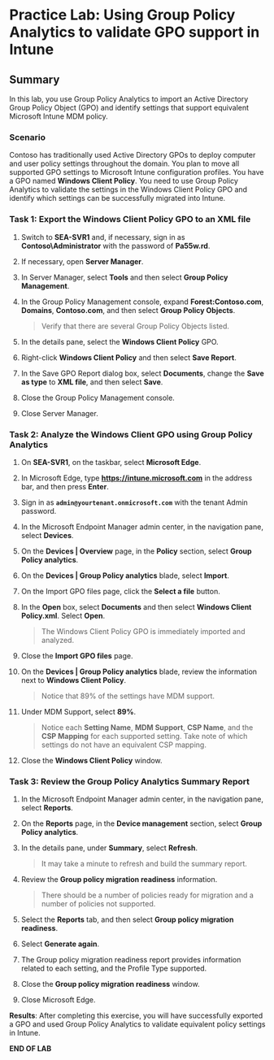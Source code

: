 # Practice Lab: Using Group Policy Analytics to validate GPO support in Intune

## Summary

In this lab, you use Group Policy Analytics to import an Active Directory Group Policy Object (GPO) and identify settings that support equivalent Microsoft Intune MDM policy.

### Scenario

Contoso has traditionally used Active Directory GPOs to deploy computer and user policy settings throughout the domain. You plan to move all supported GPO settings to Microsoft Intune configuration profiles. You have a GPO named **Windows Client Policy**. You need to use Group Policy Analytics to validate the settings in the Windows Client Policy GPO and identify which settings can be successfully migrated into Intune.

### Task 1: Export the Windows Client Policy GPO to an XML file

1. Switch to **SEA-SVR1** and, if necessary, sign in as **Contoso\Administrator** with the password of **Pa55w.rd**. 

2. If necessary, open **Server Manager**.

3. In Server Manager, select **Tools** and then select **Group Policy Management**.

4. In the Group Policy Management console, expand **Forest:Contoso.com**, **Domains**, **Contoso.com**, and then select **Group Policy Objects**.

   > Verify that there are several Group Policy Objects listed.

5. In the details pane, select the **Windows Client Policy** GPO.

6. Right-click **Windows Client Policy** and then select **Save Report**.

7. In the Save GPO Report dialog box, select **Documents**, change the **Save as type** to **XML file**, and then select **Save**.

8. Close the Group Policy Management console.

9. Close Server Manager.

### Task 2: Analyze the Windows Client GPO using Group Policy Analytics

1. On **SEA-SVR1**, on the taskbar, select **Microsoft Edge**.

2. In Microsoft Edge, type **https://intune.microsoft.com** in the address bar, and then press **Enter**. 

3. Sign in as **`admin@yourtenant.onmicrosoft.com`** with the tenant Admin password.

4. In the Microsoft Endpoint Manager admin center, in the navigation pane, select **Devices**.

5. On the **Devices | Overview** page, in the **Policy** section, select **Group Policy analytics**.

6. On the **Devices | Group Policy analytics** blade, select **Import**.

7. On the Import GPO files page, click the **Select a file** button.

8. In the **Open** box, select **Documents** and then select **Windows Client Policy.xml**. Select **Open**.

   > The Windows Client Policy GPO is immediately imported and analyzed.

9. Close the **Import GPO files** page.

10. On the **Devices | Group Policy analytics** blade, review the information next to **Windows Client Policy**.

    > Notice that 89% of the settings have MDM support.

11. Under MDM Support, select **89%**. 

    > Notice each **Setting Name**, **MDM Support**, **CSP Name**, and the **CSP Mapping** for each supported setting. Take note of which settings do not have an equivalent CSP mapping.

12. Close the **Windows Client Policy** window.

### Task 3: Review the Group Policy Analytics Summary Report

1. In the Microsoft Endpoint Manager admin center, in the navigation pane, select **Reports**.

2. On the **Reports** page, in the **Device management** section, select **Group Policy analytics**.

3. In the details pane, under **Summary**, select **Refresh**.

   > It may take a minute to refresh and build the summary report.

4. Review the **Group policy migration readiness** information.

   > There should be a number of policies ready for migration and a number of policies not supported.

5. Select the **Reports** tab, and then select **Group policy migration readiness**.

6. Select **Generate again**. 

7. The Group policy migration readiness report provides information related to each setting, and the Profile Type supported.

8. Close the **Group policy migration readiness** window.

9. Close Microsoft Edge.

**Results**: After completing this exercise, you will have successfully exported a GPO and used Group Policy Analytics to validate equivalent policy settings in Intune.

**END OF LAB**
